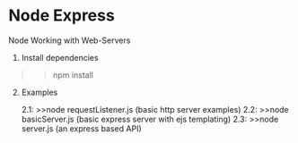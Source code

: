 # Node Express
Node Working with Web-Servers

1. Install dependencies
>>npm install

2. Examples

    2.1: >>node requestListener.js  (basic http server examples)
    2.2: >>node basicServer.js (basic express server with ejs templating)
    2.3: >>node server.js  (an express based API)